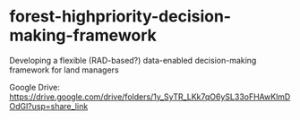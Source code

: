 # forest-highpriority-decision-making-framework
Developing a flexible (RAD-based?) data-enabled decision-making framework for land managers

Google Drive: https://drive.google.com/drive/folders/1y_SyTR_LKk7qO6ySL33oFHAwKlmDOdGl?usp=share_link
